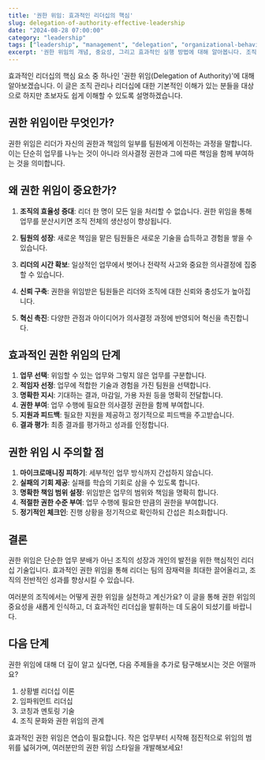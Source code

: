 ```yaml
---
title: '권한 위임: 효과적인 리더십의 핵심'
slug: delegation-of-authority-effective-leadership
date: "2024-08-28 07:00:00"
category: "leadership"
tags: ["leadership", "management", "delegation", "organizational-behavior"]
excerpt: '권한 위임의 개념, 중요성, 그리고 효과적인 실행 방법에 대해 알아봅니다. 조직의 성장과 개인의 발전을 위한 핵심 리더십 스킬을 익혀보세요.'
---
```


효과적인 리더십의 핵심 요소 중 하나인 '권한 위임(Delegation of Authority)'에 대해 알아보겠습니다. 이 글은 조직 관리나 리더십에 대한 기본적인 이해가 있는 분들을 대상으로 하지만 초보자도 쉽게 이해할 수 있도록 설명하겠습니다.

## 권한 위임이란 무엇인가?

권한 위임은 리더가 자신의 권한과 책임의 일부를 팀원에게 이전하는 과정을 말합니다. 이는 단순히 업무를 나누는 것이 아니라 의사결정 권한과 그에 따른 책임을 함께 부여하는 것을 의미합니다.

## 왜 권한 위임이 중요한가?

1. **조직의 효율성 증대**: 리더 한 명이 모든 일을 처리할 수 없습니다. 권한 위임을 통해 업무를 분산시키면 조직 전체의 생산성이 향상됩니다.

2. **팀원의 성장**: 새로운 책임을 맡은 팀원들은 새로운 기술을 습득하고 경험을 쌓을 수 있습니다.

3. **리더의 시간 확보**: 일상적인 업무에서 벗어나 전략적 사고와 중요한 의사결정에 집중할 수 있습니다.

4. **신뢰 구축**: 권한을 위임받은 팀원들은 리더와 조직에 대한 신뢰와 충성도가 높아집니다.

5. **혁신 촉진**: 다양한 관점과 아이디어가 의사결정 과정에 반영되어 혁신을 촉진합니다.

## 효과적인 권한 위임의 단계

1. **업무 선택**: 위임할 수 있는 업무와 그렇지 않은 업무를 구분합니다.
2. **적임자 선정**: 업무에 적합한 기술과 경험을 가진 팀원을 선택합니다.
3. **명확한 지시**: 기대하는 결과, 마감일, 가용 자원 등을 명확히 전달합니다.
4. **권한 부여**: 업무 수행에 필요한 의사결정 권한을 함께 부여합니다.
5. **지원과 피드백**: 필요한 지원을 제공하고 정기적으로 피드백을 주고받습니다.
6. **결과 평가**: 최종 결과를 평가하고 성과를 인정합니다.

## 권한 위임 시 주의할 점

1. **마이크로매니징 피하기**: 세부적인 업무 방식까지 간섭하지 않습니다.
2. **실패의 기회 제공**: 실패를 학습의 기회로 삼을 수 있도록 합니다.
3. **명확한 책임 범위 설정**: 위임받은 업무의 범위와 책임을 명확히 합니다.
4. **적절한 권한 수준 부여**: 업무 수행에 필요한 만큼의 권한을 부여합니다.
5. **정기적인 체크인**: 진행 상황을 정기적으로 확인하되 간섭은 최소화합니다.

## 결론

권한 위임은 단순한 업무 분배가 아닌 조직의 성장과 개인의 발전을 위한 핵심적인 리더십 기술입니다. 효과적인 권한 위임을 통해 리더는 팀의 잠재력을 최대한 끌어올리고, 조직의 전반적인 성과를 향상시킬 수 있습니다.

여러분의 조직에서는 어떻게 권한 위임을 실천하고 계신가요? 이 글을 통해 권한 위임의 중요성을 새롭게 인식하고, 더 효과적인 리더십을 발휘하는 데 도움이 되셨기를 바랍니다.

## 다음 단계

권한 위임에 대해 더 깊이 알고 싶다면, 다음 주제들을 추가로 탐구해보시는 것은 어떨까요?

1. 상황별 리더십 이론
2. 임파워먼트 리더십
3. 코칭과 멘토링 기술
4. 조직 문화와 권한 위임의 관계

효과적인 권한 위임은 연습이 필요합니다. 작은 업무부터 시작해 점진적으로 위임의 범위를 넓혀가며, 여러분만의 권한 위임 스타일을 개발해보세요!
